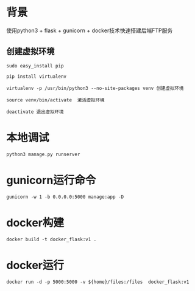 # 背景
使用python3 + flask + gunicorn + docker技术快速搭建后端FTP服务


## 创建虚拟环境
```angular2html
sudo easy_install pip
 
pip install virtualenv
 
virtualenv -p /usr/bin/python3 --no-site-packages venv 创建虚拟环境
 
source venv/bin/activate  激活虚拟环境
 
deactivate 退出虚拟环境
```

# 本地调试
```
python3 manage.py runserver
```

# gunicorn运行命令
```
gunicorn -w 1 -b 0.0.0.0:5000 manage:app -D
```

# docker构建
```angular2html
docker build -t docker_flask:v1 .
```

# docker运行
```angular2html
docker run -d -p 5000:5000 -v ${home}/files:/files  docker_flask:v1
```